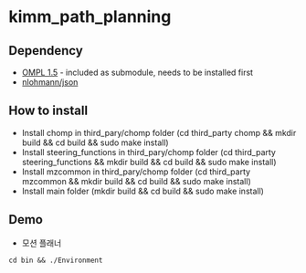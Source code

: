 # kimm_path_planning

## Dependency 
- [OMPL 1.5](https://github.com/ompl/ompl/tree/1.5.0) - included as submodule, needs to be installed first
- [nlohmann/json](https://github.com/nlohmann/json) 

## How to install
- Install chomp in third_pary/chomp folder (cd third_party chomp && mkdir build && cd build && sudo make install)
- Install steering_functions in third_pary/chomp folder (cd third_party steering_functions &&  mkdir build && cd build && sudo make install)
- Install mzcommon in third_pary/chomp folder (cd third_party mzcommon && mkdir build && cd build && sudo make install)
- Install main folder (mkdir build && cd build && sudo make install)

## Demo
- 모션 플래너
```
cd bin && ./Environment
```
